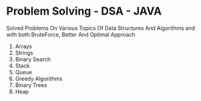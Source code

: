 # Problem Solving - DSA - JAVA
 
Solved Problems On Various Topics Of Data Structures And Algorithms and with both BruteForce, Better And  Optimal Approach 
1. Arrays
2. Strings
3. Binary Search
4. Stack
5. Queue
6. Greedy Algorithms
7. Binary Trees
8. Heap 
